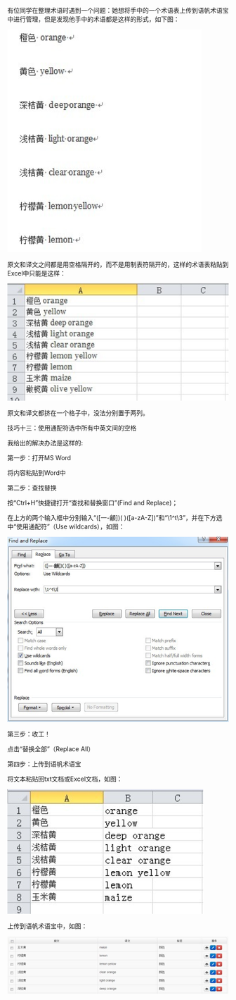 有位同学在整理术语时遇到一个问题：她想将手中的一个术语表上传到语帆术语宝中进行管理，但是发现他手中的术语都是这样的形式，如下图：

![](Pics/13-0.png)

原文和译文之间都是用空格隔开的，而不是用制表符隔开的，这样的术语表粘贴到Excel中只能是这样：

![](Pics/13-1.png)

原文和译文都挤在一个格子中，没法分别置于两列。

技巧十三：使用通配符选中所有中英文间的空格 

我给出的解决办法是这样的:

第一步：打开MS Word

将内容粘贴到Word中

第二步：查找替换

按“Ctrl+H”快捷键打开“查找和替换窗口”(Find and Replace)；

在上方的两个输入框中分别输入“([一-龥])( )([a-zA-Z])”和“\1^t\3”，并在下方选中“使用通配符”（Use wildcards），如图：

![](Pics/13-2.png)

第三步：收工！

点击“替换全部”（Replace All）

第四步：上传到语帆术语宝

将文本粘贴回txt文档或Excel文档，如图：

![](Pics/13-3.png)

上传到语帆术语宝中，如图：

![](Pics/13-4.png)
